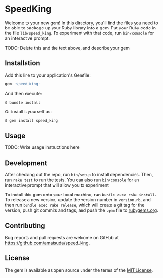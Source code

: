 # SpeedKing

Welcome to your new gem! In this directory, you'll find the files you need to be able to package up your Ruby library into a gem. Put your Ruby code in the file `lib/speed_king`. To experiment with that code, run `bin/console` for an interactive prompt.

TODO: Delete this and the text above, and describe your gem

## Installation

Add this line to your application's Gemfile:

```ruby
gem 'speed_king'
```

And then execute:

    $ bundle install

Or install it yourself as:

    $ gem install speed_king

## Usage

TODO: Write usage instructions here

## Development

After checking out the repo, run `bin/setup` to install dependencies. Then, run `rake test` to run the tests. You can also run `bin/console` for an interactive prompt that will allow you to experiment.

To install this gem onto your local machine, run `bundle exec rake install`. To release a new version, update the version number in `version.rb`, and then run `bundle exec rake release`, which will create a git tag for the version, push git commits and tags, and push the `.gem` file to [rubygems.org](https://rubygems.org).

## Contributing

Bug reports and pull requests are welcome on GitHub at https://github.com/amatsuda/speed_king.


## License

The gem is available as open source under the terms of the [MIT License](https://opensource.org/licenses/MIT).
